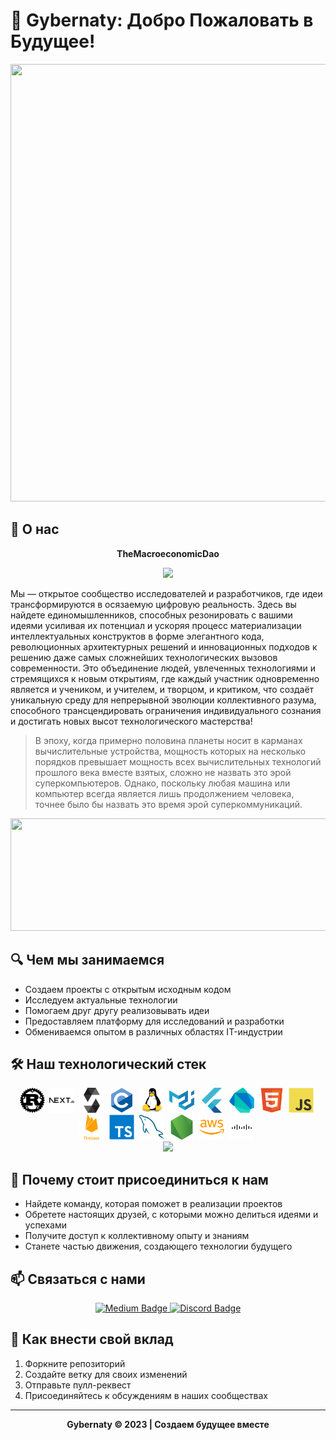# 🚀 Gybernaty: Добро Пожаловать в Будущее!

<div align="center">
  <img src="https://sun9-31.userapi.com/impg/-iRRU9522BX6DnuHPo39OoG76vopxGrQx1qFjA/Niuli_zEqNU.jpg?size=1280x910&quality=95&sign=c46165f9c5a2785c2b12f6d3ed6cee9e&type=album" height="700" width="1400"/> 
</div>

## 👋 О нас



<div align="center">
  <p><strong>TheMacroeconomicDao</strong></p>
  <a href="https://git.io/streak-stats">
    <img src="http://github-readme-streak-stats.herokuapp.com?user=themacroeconomicdao&theme=neon-dark&border_radius=8.5&card_width=800" />
  </a>
</div>










Мы — открытое сообщество исследователей и разработчиков, где идеи трансформируются в осязаемую цифровую реальность. Здесь вы найдете единомышленников, способных резонировать с вашими идеями усиливая их потенциал и ускоряя процесс материализации интеллектуальных конструктов в форме элегантного кода, революционных архитектурных решений и инновационных подходов к решению даже самых сложнейших технологических вызовов современности. Это объединение людей, увлеченных технологиями и стремящихся к новым открытиям, где каждый участник одновременно является и учеником, и учителем, и творцом, и критиком, что создаёт уникальную среду для непрерывной эволюции коллективного разума, способного трансцендировать ограничения индивидуального сознания и достигать новых высот технологического мастерства!

> В эпоху, когда примерно половина планеты носит в карманах вычислительные устройства, мощность которых на несколько порядков превышает мощность всех вычислительных технологий прошлого века вместе взятых, сложно не назвать это эрой суперкомпьютеров. Однако, поскольку любая машина или компьютер всегда является лишь продолжением человека, точнее было бы назвать это время эрой суперкоммуникаций.

<div align="center">
  <img src="https://media.giphy.com/media/3oEdv1GbekAakxXO8g/giphy.gif" height="180" width="1200"/> 
</div>


## 🔍 Чем мы занимаемся

- Создаем проекты с открытым исходным кодом
- Исследуем актуальные технологии
- Помогаем друг другу реализовывать идеи
- Предоставляем платформу для исследований и разработки
- Обмениваемся опытом в различных областях IT-индустрии




## 🛠️ Наш технологический стек

<div align="center">
  <img src="https://github.com/devicons/devicon/blob/master/icons/rust/rust-original.svg" title="Rust" alt="Rust" width="40" height="40"/>&nbsp;
  <img src="https://github.com/devicons/devicon/blob/master/icons/nextjs/nextjs-original-wordmark.svg" title="Next" alt="Next" width="40" height="40"/>&nbsp;
  <img src="https://github.com/devicons/devicon/blob/master/icons/solidity/solidity-original.svg" title="Solidity" alt="Solidity" width="40" height="40"/>&nbsp;
  <img src="https://github.com/devicons/devicon/blob/master/icons/c/c-original.svg" title="C" alt="C" width="40" height="40"/>&nbsp;
  <img src="https://github.com/devicons/devicon/blob/master/icons/linux/linux-original.svg" title="Linux" alt="Linux" width="40" height="40"/>&nbsp;
  <img src="https://github.com/devicons/devicon/blob/master/icons/materialui/materialui-original.svg" title="Material UI" alt="Material UI" width="40" height="40"/>&nbsp;
  <img src="https://github.com/devicons/devicon/blob/master/icons/flutter/flutter-original.svg" title="Flutter" alt="Flutter" width="40" height="40"/>&nbsp;
  <img src="https://github.com/devicons/devicon/blob/master/icons/dart/dart-original.svg" title="Dart" alt="Dart" width="40" height="40"/>&nbsp;
  <img src="https://github.com/devicons/devicon/blob/master/icons/html5/html5-original.svg" title="HTML5" alt="HTML" width="40" height="40"/>&nbsp;
  <img src="https://github.com/devicons/devicon/blob/master/icons/javascript/javascript-original.svg" title="JavaScript" alt="JavaScript" width="40" height="40"/>&nbsp;
  <img src="https://github.com/devicons/devicon/blob/master/icons/firebase/firebase-plain-wordmark.svg" title="Firebase" alt="Firebase" width="40" height="40"/>&nbsp;
  <img src="https://github.com/devicons/devicon/blob/master/icons/typescript/typescript-original.svg" title="Typescript" alt="Typescript" width="40" height="40"/>&nbsp;
  <img src="https://github.com/devicons/devicon/blob/master/icons/mysql/mysql-original.svg" title="MySQL" alt="MySQL" width="40" height="40"/>&nbsp;
  <img src="https://github.com/devicons/devicon/blob/master/icons/nodejs/nodejs-original.svg" title="NodeJS" alt="NodeJS" width="40" height="40"/>&nbsp;
  <img src="https://github.com/devicons/devicon/blob/master/icons/amazonwebservices/amazonwebservices-plain-wordmark.svg" title="AWS" alt="AWS" width="40" height="40"/>&nbsp;
  <img src="https://github.com/vorillaz/devicons/blob/master/!SVG/cisco.svg" title="Cisco" alt="Cisco" width="40" height="40"/>&nbsp;
</div>

<div align="center">
  <img src="https://media.giphy.com/media/d8iPm91TeShX4kHG69/giphy-downsized-large.gif" width="800"/> 
</div>





## 🌟 Почему стоит присоединиться к нам

- Найдете команду, которая поможет в реализации проектов
- Обретете настоящих друзей, с которыми можно делиться идеями и успехами
- Получите доступ к коллективному опыту и знаниям
- Станете частью движения, создающего технологии будущего

## 📫 Связаться с нами

<div align="center">
  <a href="https://medium.com/@themacroeconomicdao">
    <img src="https://img.shields.io/badge/Medium-12100E?style=for-the-badge&logo=medium&logoColor=white" alt="Medium Badge"/>
  </a>
  
  <a href="https://discord.gg/XuFSY2ESGe">
    <img src="https://img.shields.io/badge/Discord-7289DA?style=for-the-badge&logo=discord&logoColor=white" alt="Discord Badge"/>
  </a>
</div>

## 🤝 Как внести свой вклад

1. Форкните репозиторий
2. Создайте ветку для своих изменений
3. Отправьте пулл-реквест
4. Присоединяйтесь к обсуждениям в наших сообществах

---

<div align="center">
  <b>Gybernaty © 2023 | Создаем будущее вместе</b>
</div>
